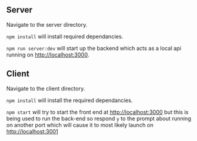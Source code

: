 ## Server

Navigate to the server directory.

`npm install` will install required dependancies.

`npm run server:dev` will start up the backend which acts as a local api running on [http://localhost:3000](http://localhost:3000).

## Client

Navigate to the client directory.

`npm install` will install the required dependancies.

`npm start` will try to start the front end at [http://localhost:3000](http://localhost:3000) but this is being used to run the back-end so respond `y` to the prompt about running on another port which will cause it to most likely launch on [http://localhost:3001](htpp://localhost:3001)

